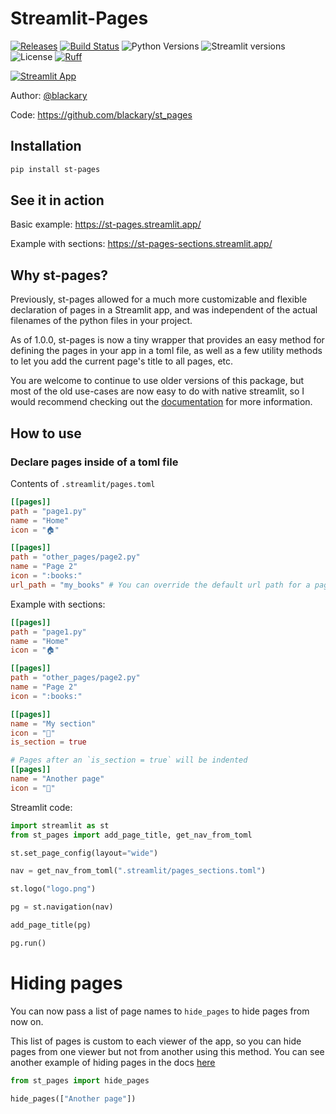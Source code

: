 # Streamlit-Pages

[![Releases](https://img.shields.io/pypi/v/st-pages)](https://pypi.org/project/st-pages/)
[![Build Status](https://img.shields.io/github/actions/workflow/status/blackary/st_pages/testing.yml?branch=main)](https://github.com/blackary/st_pages/actions?query=workflow%3A%22testing%22+branch%3Amain)
![Python Versions](https://img.shields.io/pypi/pyversions/st_pages.svg)
![Streamlit versions](https://img.shields.io/badge/streamlit-1.36.0-white.svg)
![License](https://img.shields.io/github/license/blackary/st_pages)
[![Ruff](https://img.shields.io/endpoint?url=https://raw.githubusercontent.com/astral-sh/ruff/main/assets/badge/v2.json)](https://github.com/astral-sh/ruff)

[![Streamlit App](https://static.streamlit.io/badges/streamlit_badge_black_white.svg)](https://st-pages.streamlit.app)

Author: [@blackary](https://github.com/blackary)

Code: https://github.com/blackary/st_pages

## Installation

```sh
pip install st-pages
```

## See it in action

Basic example: https://st-pages.streamlit.app/

Example with sections: https://st-pages-sections.streamlit.app/

## Why st-pages?

Previously, st-pages allowed for a much more customizable and flexible declaration of
pages in a Streamlit app, and was independent of the actual filenames of the python
files in your project.

As of 1.0.0, st-pages is now a tiny wrapper that provides an easy method for defining
the pages in your app in a toml file, as well as a few utility methods to let you
add the current page's title to all pages, etc.

You are welcome to continue to use older versions of this package, but most of the
old use-cases are now easy to do with native streamlit, so I would recommend
checking out the [documentation](https://docs.streamlit.io/develop/concepts/multipage-apps/page-and-navigation)
for more information.

## How to use

### Declare pages inside of a toml file

Contents of `.streamlit/pages.toml`

```toml
[[pages]]
path = "page1.py"
name = "Home"
icon = "🏠"

[[pages]]
path = "other_pages/page2.py"
name = "Page 2"
icon = ":books:"
url_path = "my_books" # You can override the default url path for a page
```

Example with sections:

```toml
[[pages]]
path = "page1.py"
name = "Home"
icon = "🏠"

[[pages]]
path = "other_pages/page2.py"
name = "Page 2"
icon = ":books:"

[[pages]]
name = "My section"
icon = "🎈️"
is_section = true

# Pages after an `is_section = true` will be indented
[[pages]]
name = "Another page"
icon = "💪"
```

Streamlit code:

```python
import streamlit as st
from st_pages import add_page_title, get_nav_from_toml

st.set_page_config(layout="wide")

nav = get_nav_from_toml(".streamlit/pages_sections.toml")

st.logo("logo.png")

pg = st.navigation(nav)

add_page_title(pg)

pg.run()
```

# Hiding pages

You can now pass a list of page names to `hide_pages` to hide pages from now on.

This list of pages is custom to each viewer of the app, so you can hide pages
from one viewer but not from another using this method. You can see another example of
hiding pages in the docs [here](https://docs.streamlit.io/develop/tutorials/multipage/dynamic-navigation)

```py
from st_pages import hide_pages

hide_pages(["Another page"])
```
